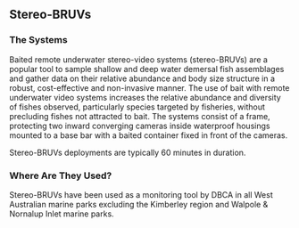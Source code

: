 ## Stereo-BRUVs

### The Systems
Baited remote underwater stereo-video systems (stereo-BRUVs) are a popular tool to 
sample shallow and deep water demersal fish assemblages and gather data on their relative 
abundance and body size structure in a robust, cost-effective and non-invasive manner. The use of 
bait with remote underwater video systems increases the relative abundance 
and diversity of fishes observed, particularly species targeted by fisheries, without 
precluding fishes not attracted to bait. The systems consist of a frame, protecting 
two inward converging cameras inside waterproof housings mounted to a base bar with 
a baited container fixed in front of the cameras.

Stereo-BRUVs deployments are typically 60 minutes in duration.

### Where Are They Used?
Stereo-BRUVs have been used as a monitoring tool by DBCA in all West Australian marine 
parks excluding the Kimberley region and Walpole & Nornalup Inlet marine parks.
